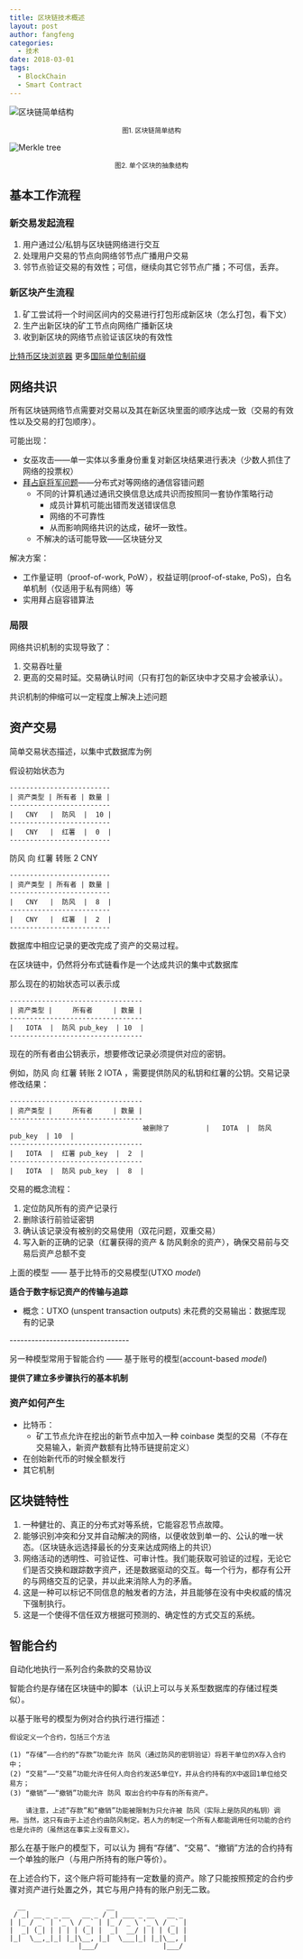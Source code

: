 ```yaml
---
title: 区块链技术概述
layout: post
author: fangfeng
categories:
  - 技术
date: 2018-03-01
tags:
  - BlockChain
  - Smart Contract
---
```



![区块链简单结构](https://ws3.sinaimg.cn/large/006tKfTcgy1fs8oc4ri7qj30mq055aap.jpg)
<center><small>图1. 区块链简单结构</small></center>



![Merkle tree](https://ws1.sinaimg.cn/large/006tNc79gy1foxcpmmpfhj31kw107n2e.jpg)

<center><small>图2. 单个区块的抽象结构</small></center>

<!--more-->
## 基本工作流程

### 新交易发起流程

1. 用户通过公/私钥与区块链网络进行交互
2. 处理用户交易的节点向网络邻节点广播用户交易
3. 邻节点验证交易的有效性；可信，继续向其它邻节点广播；不可信，丢弃。

### 新区块产生流程

1. 矿工尝试将一个时间区间内的交易进行打包形成新区块（怎么打包，看下文）
2. 生产出新区块的矿工节点向网络广播新区块
3. 收到新区块的网络节点验证该区块的有效性

[比特币区块浏览器](https://blockchain.info/zh-cn)      更多[国际单位制前缀](https://en.wikipedia.org/wiki/Metric_prefix)

## 网络共识

所有区块链网络节点需要对交易以及其在新区块里面的顺序达成一致（交易的有效性以及交易的打包顺序）。



可能出现：

- 女巫攻击——单一实体以多重身份重复对新区块结果进行表决（少数人抓住了网络的投票权）
- [拜占庭将军问题](https://zh.wikipedia.org/wiki/%E6%8B%9C%E5%8D%A0%E5%BA%AD%E5%B0%86%E5%86%9B%E9%97%AE%E9%A2%98)——分布式对等网络的通信容错问题
  - 不同的计算机通过通讯交换信息达成共识而按照同一套协作策略行动
    - 成员计算机可能出错而发送错误信息
    - 网络的不可靠性
    - 从而影响网络共识的达成，破坏一致性。
  - 不解决的话可能导致——区块链分叉

解决方案：

- 工作量证明（proof-of-work, PoW），权益证明(proof-of-stake, PoS)，白名单机制（仅适用于私有网络）等
- 实用拜占庭容错算法


### 局限

网络共识机制的实现导致了：

1. 交易吞吐量
2. 更高的交易时延。交易确认时间（只有打包的新区块中才交易才会被承认）。

共识机制的伸缩可以一定程度上解决上述问题




## 资产交易

简单交易状态描述，以集中式数据库为例

假设初始状态为

```
-------------------------
| 资产类型 | 所有者 | 数量 |
-------------------------
|   CNY   |  防风  |  10 |
-------------------------
|   CNY   |  红薯  |  0  |
-------------------------
```

防风 向 红薯 转账 2 CNY 

```
-------------------------
| 资产类型 | 所有者 | 数量 |
-------------------------
|   CNY   |  防风  |  8  |
-------------------------
|   CNY   |  红薯  |  2  |
-------------------------
```

数据库中相应记录的更改完成了资产的交易过程。

在区块链中，仍然将分布式链看作是一个达成共识的集中式数据库

那么现在的初始状态可以表示成

```
---------------------------------
| 资产类型 |     所有者     | 数量 |
---------------------------------
|   IOTA  |  防风 pub_key  | 10  |
---------------------------------
```

现在的所有者由公钥表示，想要修改记录必须提供对应的密钥。

例如，防风 向 红薯 转账 2 IOTA ，需要提供防风的私钥和红薯的公钥。交易记录修改结果：

```
---------------------------------
| 资产类型 |     所有者     | 数量 |
---------------------------------
                                 被删除了         |   IOTA  |  防风 pub_key  | 10  |
---------------------------------
|   IOTA  |  红薯 pub_key  |  2  |
---------------------------------
|   IOTA  |  防风 pub_key  |  8  |
```

交易的概念流程：

1. 定位防风所有的资产记录行
2. 删除该行前验证密钥
3. 确认该记录没有被别的交易使用（双花问题，双重交易）
4. 写入新的正确的记录（红薯获得的资产 & 防风剩余的资产），确保交易前与交易后资产总额不变

上面的模型 —— 基于比特币的交易模型(UTXO *model*)

**适合于数字标记资产的传输与追踪**

- 概念：UTXO (unspent transaction outputs) 未花费的交易输出：数据库现有的记录

\---------------------------------

另一种模型常用于智能合约 —— 基于账号的模型(account-based *model*)

**提供了建立多步骤执行的基本机制** 

### 资产如何产生

- 比特币：
  - 矿工节点允许在挖出的新节点中加入一种 coinbase 类型的交易（不存在交易输入，新资产数额有比特币链提前定义）
- 在创始新代币的时候全额发行
- 其它机制

## 区块链特性

1. 一种健壮的、真正的分布式对等系统，它能容忍节点故障。
2. 能够识别冲突和分叉并自动解决的网络，以便收敛到单一的、公认的唯一状态。（区块链永远选择最长的分支来达成网络上的共识）
3. 网络活动的透明性、可验证性、可审计性。我们能获取可验证的过程，无论它们是否交换和跟踪数字资产，还是数据驱动的交互。每一个行为，都存有公开的与网络交互的记录，并以此来消除人为的矛盾。
4. 这是一种可以标记不同信息的触发者的方法，并且能够在没有中央权威的情况下强制执行。
5. 这是一个使得不信任双方根据可预测的、确定性的方式交互的系统。

## 智能合约

自动化地执行一系列合约条款的交易协议

智能合约是存储在区块链中的脚本（认识上可以与关系型数据库的存储过程类似）。

以基于账号的模型为例对合约执行进行描述：

```
假设定义一个合约，包括三个方法

(1) “存储”——合约的“存款”功能允许 防风（通过防风的密钥验证）将若干单位的X存入合约中；
(2) “交易”——“交易”功能允许任何人向合约发送5单位Y，并从合约持有的X中返回1单位给交易方；
(3) “撤销”——“撤销”功能允许 防风 取出合约中存有的所有资产。

	请注意，上述“存款”和“撤销”功能被限制为只允许被 防风（实际上是防风的私钥）调用。当然，这只有由于上述合约由防风制定。若人为的制定一个所有人都能调用任何功能的合约也是允许的（虽然这在事实上没有意义）。

```

那么在基于账户的模型下，可以认为 拥有“存储”、“交易”、“撤销”方法的合约持有一个单独的账户（与用户所持有的账户等价）。

在上述合约下，这个账户将可能持有一定数量的资产。除了只能按照预定的合约步骤对资产进行处置之外，其它与用户持有的账户别无二致。


```text
  __                    __
 / _| __ _ _ __   __ _ / _| ___ _ __   __ _
| |_ / _` | '_ \ / _` | |_ / _ \ '_ \ / _` |
|  _| (_| | | | | (_| |  _|  __/ | | | (_| |
|_|  \__,_|_| |_|\__, |_|  \___|_| |_|\__, |
                 |___/                |___/
```

